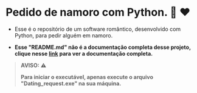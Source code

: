 # Pedido de namoro com Python. :revolving_hearts:	:heart:	

- Esse é o repositório de um software romântico, desenvolvido com Python, para pedir alguém em namoro.

- **Esse "README.md" não é a documentação completa desse projeto, clique nesse [link](https://EduardoVasconceloss.github.io/Dating_request/) para ver a documentação completa.**

> **AVISO:** :warning:	
>
> **Para iniciar o executável, apenas execute o arquivo "Dating_request.exe" na sua máquina.**
